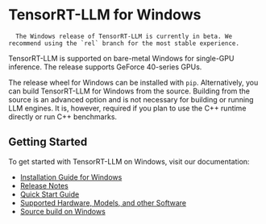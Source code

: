 # TensorRT-LLM for Windows

```{note}
  The Windows release of TensorRT-LLM is currently in beta. We recommend using the `rel` branch for the most stable experience.
  ```

TensorRT-LLM is supported on bare-metal Windows for single-GPU inference. The release supports GeForce 40-series GPUs.

The release wheel for Windows can be installed with `pip`. Alternatively, you can build TensorRT-LLM for Windows from the source. Building from the source is an advanced option and is not necessary for building or running LLM engines. It is, however, required if you plan to use the C++ runtime directly or run C++ benchmarks.


## Getting Started

To get started with TensorRT-LLM on Windows, visit our documentation:

- [Installation Guide for Windows](https://nvidia.github.io/TensorRT-LLM/installation/windows.html)
- [Release Notes](https://nvidia.github.io/TensorRT-LLM/release-notes.html)
- [Quick Start Guide](https://nvidia.github.io/TensorRT-LLM/quick-start-guide.html)
- [Supported Hardware, Models, and other Software](https://nvidia.github.io/TensorRT-LLM/reference/support-matrix.html)
- [Source build on Windows](https://nvidia.github.io/TensorRT-LLM/installation/build-from-source-windows.html)
